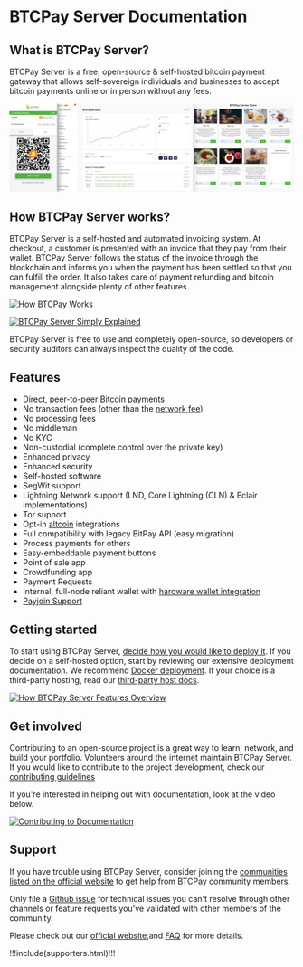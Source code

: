# BTCPay Server Documentation

## What is BTCPay Server?

BTCPay Server is a free, open-source & self-hosted bitcoin payment gateway that allows self-sovereign individuals and businesses to accept bitcoin payments online or in person without any fees.

![BTCPay Server](./img/BTCPayServerScreenshot.png 'BTCPay Server screenshot')

## How BTCPay Server works?

BTCPay Server is a self-hosted and automated invoicing system. At checkout, a customer is presented with an invoice that they pay from their wallet. BTCPay Server follows the status of the invoice through the blockchain and informs you when the payment has been settled so that you can fulfill the order. It also takes care of payment refunding and bitcoin management alongside plenty of other features.

[![How BTCPay Works](https://img.youtube.com/vi/nr0UNbz3AoQ/mqdefault.jpg)](https://www.youtube.com/watch?v=nr0UNbz3AoQ)

[![BTCPay Server Simply Explained](https://img.youtube.com/vi/dbX6qWZlxOw/mqdefault.jpg)](https://www.youtube.com/watch?v=dbX6qWZlxOw)

BTCPay Server is free to use and completely open-source, so developers or security auditors can always inspect the quality of the code.

## Features

- Direct, peer-to-peer Bitcoin payments
- No transaction fees (other than the [network fee](https://en.bitcoin.it/wiki/Miner_fees))
- No processing fees
- No middleman
- No KYC
- Non-custodial (complete control over the private key)
- Enhanced privacy
- Enhanced security
- Self-hosted software
- SegWit support
- Lightning Network support (LND, Core Lightning (CLN) & Eclair implementations)
- Tor support
- Opt-in [altcoin](./Development/Altcoins.md) integrations
- Full compatibility with legacy BitPay API (easy migration)
- Process payments for others
- Easy-embeddable payment buttons
- Point of sale app
- Crowdfunding app
- Payment Requests
- Internal, full-node reliant wallet with [hardware wallet integration](./HardwareWalletIntegration.md)
- [Payjoin Support](./Payjoin.md)

## Getting started

To start using BTCPay Server, [decide how you would like to deploy it](/Deployment/). If you decide on a self-hosted option, start by reviewing our extensive deployment documentation. We recommend [Docker deployment](/Docker/). If your choice is a third-party hosting, read our [third-party host docs](/Deployment/ThirdPartyHosting.md).

[![How BTCPay Server Features Overview](https://img.youtube.com/vi/R-yaXk4NvEs/mqdefault.jpg)](https://www.youtube.com/watch?v=R-yaXk4NvEs)

## Get involved

Contributing to an open-source project is a great way to learn, network, and build your portfolio. Volunteers around the internet maintain BTCPay Server. If you would like to contribute to the project development, check our [contributing guidelines](/Contribute.md)

If you're interested in helping out with documentation, look at the video below.

[![Contributing to Documentation](https://img.youtube.com/vi/bSDROcdSSWw/mqdefault.jpg)](https://www.youtube.com/watch?v=bSDROcdSSWw)

## Support

If you have trouble using BTCPay Server, consider joining the [communities listed on the official website](https://btcpayserver.org/#communityCTA) to get help from BTCPay community members.

Only file a [Github issue](https://github.com/btcpayserver/btcpayserver/issues) for technical issues you can't resolve through other channels or feature requests you've validated with other members of the community.

Please check out our [official website](https://btcpayserver.org/),and [FAQ](./FAQ/README.md#btcpay-frequently-asked-questions-and-common-issues) for more details.

!!!include(supporters.html)!!!
